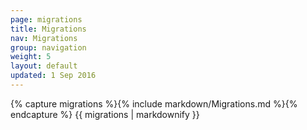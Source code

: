 ```yaml
---
page: migrations
title: Migrations
nav: Migrations
group: navigation
weight: 5
layout: default
updated: 1 Sep 2016
---
```


<div class="docs-section">
	{% capture migrations %}{% include markdown/Migrations.md %}{% endcapture %}
	{{ migrations | markdownify }}
</div>
